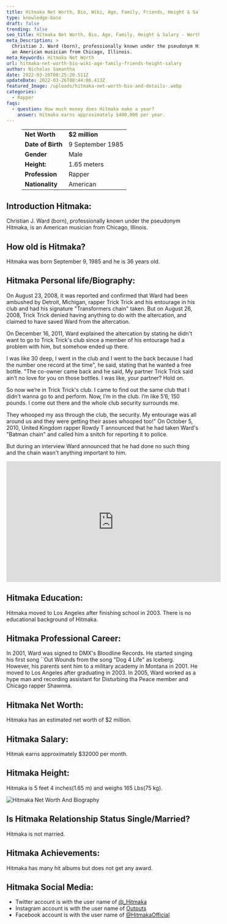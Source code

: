 ```yaml
---
title: Hitmaka Net Worth, Bio, Wiki, Age, Family, Friends, Height & Salary
type: knowledge-base
draft: false
trending: false
seo_title: Hitmaka Net Worth, Bio, Age, Family, Height & Salary - WorthKnow
meta_Description: >
  Christian J. Ward (born), professionally known under the pseudonym Hitmaka, is
  an American musician from Chicago, Illinois.
meta_Keywords: Hitmaka Net Worth
url: hitmaka-net-worth-bio-wiki-age-family-friends-height-salary
author: Nicholas Samantha
date: 2022-03-26T08:25:20.511Z
updateDate: 2022-03-26T08:44:06.413Z
featured_Image: /uploads/hitmaka-net-worth-bio-and-details-.webp
categories:
  - Rapper
faqs:
  - question: How much money does Hitmaka make a year?
    answer: Hitmaka earns approximately $400,000 per year.
---
```

<figure class="wp-block-table is-style-stripes">
  <table>
    <tbody>
      <tr>
        <td>
          <strong>Net Worth</strong>
        </td>
        <td>
          <strong>$2 million</strong>
        </td>
      </tr>
      <tr>
        <td>
          <strong>Date of Birth</strong>
        </td>
        <td>9 September 1985</td>
      </tr>
      <tr>
        <td>
          <strong>Gender</strong>
        </td>
        <td>Male</td>
      </tr>
      <tr>
        <td>
          <strong>Height:</strong>
        </td>
        <td>1.65 meters</td>
      </tr>
      <tr>
        <td>
          <strong>Profession</strong>
        </td>
        <td>Rapper</td>
      </tr>
      <tr>
        <td>
          <strong>Nationality</strong>
        </td>
        <td>American</td>
      </tr>
    </tbody>
  </table>
</figure>

## Introduction Hitmaka:

Christian J. Ward (born), professionally known under the pseudonym Hitmaka, is an American musician from Chicago, Illinois.

## How old is Hitmaka?

Hitmaka was born September 9, 1985 and he is 36 years old.

## Hitmaka Personal life/Biography:

On August 23, 2008, it was reported and confirmed that Ward had been ambushed by Detroit, Michigan, rapper Trick Trick and his entourage in his club and had his signature "Transformers chain" taken. But on August 26, 2008, Trick Trick denied having anything to do with the altercation, and claimed to have saved Ward from the altercation.

On December 16, 2011, Ward explained the altercation by stating he didn't want to go to Trick Trick's club since a member of his entourage had a problem with him, but somehow ended up there. 

I was like 30 deep, I went in the club and I went to the back because I had the number one record at the time", he said, stating that he wanted a free bottle. "The co-owner came back and he said, My partner Trick Trick said ain’t no love for you on those bottles. I was like, your partner? Hold on.

So now we’re in Trick Trick's club. I came to find out the same club that I didn’t wanna go to and perform. Now, I’m in the club. I’m like 5’6, 150 pounds. I come out there and the whole club security surrounds me.

They whooped my ass through the club, the security. My entourage was all around us and they were getting their asses whooped too!" On October 5, 2010, United Kingdom rapper Rowdy T announced that he had taken Ward's "Batman chain" and called him a snitch for reporting it to police.

But during an interview Ward announced that he had done no such thing and the chain wasn't anything important to him.

<iframe width="560" height="315" src="https://www.youtube.com/embed/o7khdbyYaVE" title="YouTube video player" frameborder="0" allow="accelerometer; autoplay; clipboard-write; encrypted-media; gyroscope; picture-in-picture" allowfullscreen></iframe>

## Hitmaka Education:

Hitmaka moved to Los Angeles after finishing school in 2003. There is no educational background of Hitmaka.

## Hitmaka Professional Career:

In 2001, Ward was signed to DMX's Bloodline Records. He started singing his first song \`\`Out Wounds from the song "Dog 4 Life" as Iceberg. However, his parents sent him to a military academy in Montana in 2001. He moved to Los Angeles after graduating in 2003. In 2005, Ward worked as a hype man and recording assistant for Disturbing tha Peace member and Chicago rapper Shawnna.

## **Hitmaka Net Worth:**

Hitmaka has an estimated net worth of $2 million.

## **Hitmaka Salary:**

Hitmak earns approximately $32000 per month.

## **Hitmaka Height:**

Hitmaka is 5 feet 4 inches(1.65 m) and weighs 165 Lbs(75 kg).

![Hitmaka Net Worth And Biography](/uploads/hitmaka-net-worth.webp)

## **Is Hitmaka Relationship Status Single/Married?**

Hitmaka is not married.

## **Hitmaka Achievements:**

Hitmaka has many hit albums but does not get any award.

## Hitmaka Social Media:

* Twitter account is with the user name of <a href="https://twitter.com/_hitmaka" target="_blank" rel="nofollow" rel="noopener">@_Hitmaka</a>
* Instagram account is with the user name of <a href="https://www.instagram.com/hitmaka/" target="_blank" rel="nofollow" rel="noopener">Outputs</a> 
* Facebook account is with the user name of <a href="https://www.facebook.com/HitmakaOfficial/" target="_blank" rel="nofollow" rel="noopener">@HitmakaOfficial</a>